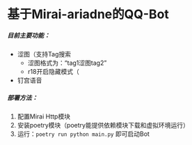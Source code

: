 # 基于Mirai-ariadne的QQ-Bot

##### 目前主要功能：

* 涩图（支持Tag搜索
  * 涩图格式为：“tag1涩图tag2”
  * r18开启隐藏模式（
* 钉宫语音

##### 部署方法：

1. 配置Mirai Http模块
2. 安装poetry模块（poetry能提供依赖模块下载和虚拟环境运行）
3. 运行：`poetry run python main.py` 即可启动Bot



